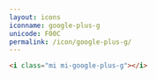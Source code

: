```yaml
---
layout: icons
iconname: google-plus-g
unicode: F00C
permalink: /icon/google-plus-g/
---
```


``` html
<i class="mi mi-google-plus-g"></i>
```
